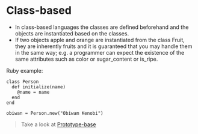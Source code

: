 
# Class-based

* In class-based languages the classes are defined beforehand and the objects are instantiated based on the classes.
* If two objects apple and orange are instantiated from the class Fruit, they are inherently fruits and it is guaranteed that you may handle them in the same way; e.g. a programmer can expect the existence of the same attributes such as color or sugar_content or is_ripe.

Ruby example:

```
class Person
  def initialize(name)
    @name = name
  end
end

obiwan = Person.new("Obiwam Kenobi")
```

> Take a look at [Prototype-base](../prototype.base.d/README.md)
